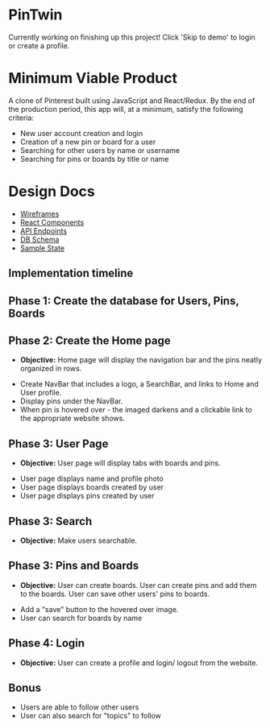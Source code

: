# PinTwin

Currently working on finishing up this project!
Click 'Skip to demo' to login or create a profile.

# Minimum Viable Product

A clone of Pinterest built using JavaScript and React/Redux.
By the end of the production period, this app will, at a minimum, satisfy the following criteria:

- New user account creation and login
- Creation of a new pin or board for a user
- Searching for other users by name or username
- Searching for pins or boards by title or name

# Design Docs

- [Wireframes](./docs/wireframes)
- [React Components](./docs/components.md)
- [API Endpoints](./docs/api_endpoints.md)
- [DB Schema](./docs/schema.md)
- [Sample State](./docs/sample_state.md)

## Implementation timeline

## Phase 1: Create the database for Users, Pins, Boards 

## Phase 2: Create the Home page 
* **Objective:** Home page will display the navigation bar and the pins neatly organized in rows.
- Create NavBar that includes a logo, a SearchBar, and links to Home and User profile.
- Display pins under the NavBar.
- When pin is hovered over - the imaged darkens and a clickable link to the appropriate website shows.

## Phase 3: User Page
* **Objective:** User page will display tabs with boards and pins.
- User page displays name and profile photo
- User page displays boards created by user
- User page displays pins created by user

## Phase 3: Search
* **Objective:** Make users searchable.

## Phase 3: Pins and Boards
* **Objective:** User can create boards. User can create pins and add them to the boards. User can save other users' pins to boards.
- Add a "save" button to the hovered over image.
- User can search for boards by name

## Phase 4: Login
* **Objective:** User can create a profile and login/ logout from the website.


## Bonus
- Users are able to follow other users
- User can also search for "topics" to follow
